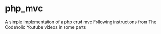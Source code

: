 # php_mvc
A simple implementation of a php crud mvc
Following instructions from The Codeholic Youtube videos in some parts
